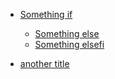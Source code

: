 -   [Something if](#something-if)

    -   [Something else](#something-else)
    -   [Something elsefi](#something-elsefi)

-   [another title](#another-title)
